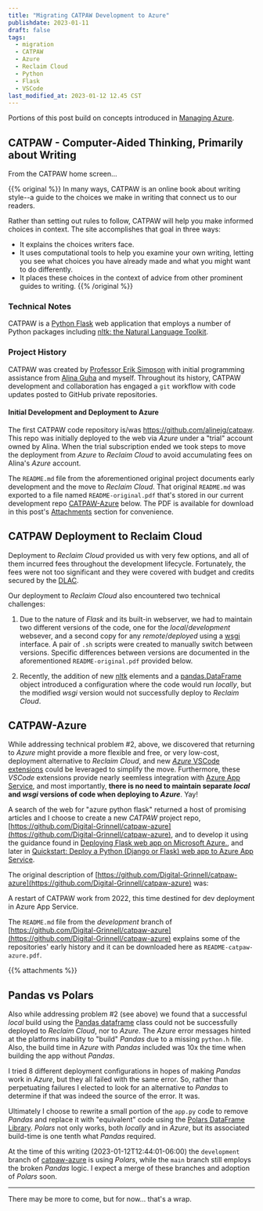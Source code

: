 ```yaml
---
title: "Migrating CATPAW Development to Azure"
publishdate: 2023-01-11
draft: false
tags:
  - migration
  - CATPAW
  - Azure
  - Reclaim Cloud
  - Python
  - Flask
  - VSCode
last_modified_at: 2023-01-12 12.45 CST
---
```


Portions of this post build on concepts introduced in [Managing Azure](/posts/130-managing-azure/).  

## CATPAW - Computer-Aided Thinking, Primarily about Writing

From the CATPAW home screen...

{{% original %}}
In many ways, CATPAW is an online book about writing style--a guide to the choices we make in writing that connect us to our readers.

Rather than setting out rules to follow, CATPAW will help you make informed choices in context. The site accomplishes that goal in three ways:

  -  It explains the choices writers face.
  -  It uses computational tools to help you examine your own writing, letting you see what choices you have already made and what you might want to do differently.
  -  It places these choices in the context of advice from other prominent guides to writing.
{{% /original %}}

### Technical Notes

CATPAW is a [Python Flask](https://flask.palletsprojects.com/en/2.2.x/#) web application that employs a number of Python packages including [nltk: the Natural Language Toolkit](https://www.nltk.org/). 

### Project History

CATPAW was created by [Professor Erik Simpson](https://www.grinnell.edu/user/simpsone) with initial programming assistance from [Alina Guha](https://www.linkedin.com/in/alinaguha) and myself.  Throughout its history, CATPAW development and collaboration has engaged a `git` workflow with code updates posted to GitHub private repositories.  

#### Initial Development and Deployment to Azure

The first CATPAW code repository is/was https://github.com/alinejg/catpaw.  This repo was initially deployed to the web via _Azure_ under a "trial" account owned by Alina.  When the trial subscription ended we took steps to move the deployment from _Azure_ to _Reclaim Cloud_ to avoid accumulating fees on Alina's _Azure_ account.  

The `README.md` file from the aforementioned original project documents early development and the move to _Reclaim Cloud_.  That original `README.md` was exported to a file named `README-original.pdf` that's stored in our current development repo [CATPAW-Azure](#catpaw-azure) below.  The PDF is available for download in this post's [Attachments](#attachments) section for convenience.  

## CATPAW Deployment to Reclaim Cloud

Deployment to _Reclaim Cloud_ provided us with very few options, and all of them incurred fees throughout the development lifecycle.  Fortunately, the fees were not too significant and they were covered with budget and credits secured by the [DLAC](https://www.grinnell.edu/academics/centers-programs/ctla/dlac).   

Our deployment to _Reclaim Cloud_ also encountered two technical challenges:  

1) Due to the nature of _Flask_ and its built-in webserver, we had to maintain two different versions of the code, one for the _local_/_development_ websever, and a second copy for any _remote_/_deployed_ using a [wsgi](https://en.wikipedia.org/wiki/Web_Server_Gateway_Interface) interface.  A pair of `.sh` scripts were created to manually switch between versions.  Specific differences between versions are documented in the aforementioned `README-original.pdf` provided below. 

2) Recently, the addition of new [nltk](https://www.nltk.org/) elements and a [pandas.DataFrame](https://pandas.pydata.org/docs/reference/api/pandas.DataFrame.html) object introduced a configuration where the code would run _locally_, but the modified _wsgi_ version would not successfully deploy to _Reclaim Cloud_.   

## CATPAW-Azure

While addressing technical problem #2, above, we discovered that returning to _Azure_ might provide a more flexible and free, or very low-cost, deployment alternative to _Reclaim Cloud_, and new [_Azure_ VSCode extensions](https://code.visualstudio.com/docs/azure/extensions) could be leveraged to simplify the move.  Furthermore, these _VSCode_ extensions provide nearly seemless integration with [Azure App Service](https://azure.microsoft.com/en-us/products/app-service/), and most importantly, **there is no need to maintain separate _local_ and _wsgi_ versions of code when deploying to _Azure_**.  Yay!

A search of the web for "azure python flask" returned a host of promising articles and I choose to create a new _CATPAW_ project repo, [https://github.com/Digital-Grinnell/catpaw-azure](https://github.com/Digital-Grinnell/catpaw-azure), and to develop it using the guidance found in [Deploying Flask web app on Microsoft Azure.](https://medium.datadriveninvestor.com/deploying-flask-web-app-on-microsoft-azure-89cea17e9114), and later in [Quickstart: Deploy a Python (Django or Flask) web app to Azure App Service](https://learn.microsoft.com/en-us/azure/app-service/quickstart-python).  

The original description of [https://github.com/Digital-Grinnell/catpaw-azure](https://github.com/Digital-Grinnell/catpaw-azure) was:

  A restart of CATPAW work from 2022, this time destined for dev deployment in Azure App Service. 

The `README.md` file from the _development_ branch of [https://github.com/Digital-Grinnell/catpaw-azure](https://github.com/Digital-Grinnell/catpaw-azure) explains some of the repositories' early history and it can be downloaded here as `README-catpaw-azure.pdf`.  

{{% attachments %}}

## Pandas vs Polars

Also while addressing problem #2 (see above) we found that a successful _local_ build using the [Pandas dataframe](https://pandas.pydata.org/pandas-docs/stable/reference/api/pandas.DataFrame.html) class could not be successfully deployed to _Reclaim Cloud_, nor to _Azure_.  The _Azure_ error messages hinted at the platforms inability to "build" _Pandas_ due to a missing `python.h` file.  Also, the build time in _Azure_ with _Pandas_ included was 10x the time when building the app without _Pandas_.  

I tried 8 different deployment configurations in hopes of making _Pandas_ work in _Azure_, but they all failed with the same error.  So, rather than perpetuating failures I elected to look for an alternative to _Pandas_ to determine if that was indeed the source of the error.  It was.

Ultimately I choose to rewrite a small portion of the `app.py` code to remove _Pandas_ and replace it with "equivalent" code using the [Polars DataFrame Library](https://www.pola.rs/).  _Polars_ not only works, both _locally_ and in _Azure_, but its associated build-time is one tenth what _Pandas_ required.  

At the time of this writing (2023-01-12T12:44:01-06:00) the `development` branch of [catpaw-azure](https://github.com/Digital-Grinnell/catpaw-azure) is using _Polars_, while the `main` branch still employs the broken _Pandas_ logic.  I expect a merge of these branches and adoption of _Polars_ soon.  

---

There may be more to come, but for now... that's a wrap.
